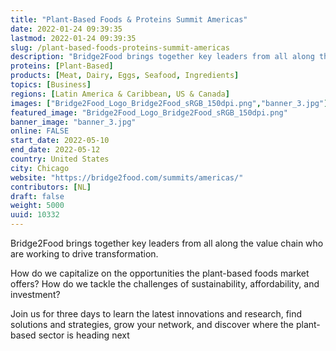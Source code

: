 ```yaml
---
title: "Plant-Based Foods & Proteins Summit Americas"
date: 2022-01-24 09:39:35
lastmod: 2022-01-24 09:39:35
slug: /plant-based-foods-proteins-summit-americas
description: "Bridge2Food brings together key leaders from all along the value chain who are working to drive transformation.How do we capitalize on the opportunities the plant-based foods market offers? How do we tackle the challenges of sustainability, affordability, and investment?Join us for three days to learn the latest innovations and research, find solutions and strategies, grow your network, and discover where the plant-based sector is heading next"
proteins: [Plant-Based]
products: [Meat, Dairy, Eggs, Seafood, Ingredients]
topics: [Business]
regions: [Latin America & Caribbean, US & Canada]
images: ["Bridge2Food_Logo_Bridge2Food_sRGB_150dpi.png","banner_3.jpg"]
featured_image: "Bridge2Food_Logo_Bridge2Food_sRGB_150dpi.png"
banner_image: "banner_3.jpg"
online: FALSE
start_date: 2022-05-10
end_date: 2022-05-12
country: United States
city: Chicago
website: "https://bridge2food.com/summits/americas/"
contributors: [NL]
draft: false
weight: 5000
uuid: 10332
---
```

<p>Bridge2Food brings together key leaders from all along the value chain who are working to drive transformation.</p>
<p>How do we capitalize on the opportunities the plant-based foods market offers? How do we tackle the challenges of sustainability, affordability, and investment?</p>
<p>Join us for three days to learn the latest innovations and research, find solutions and strategies, grow your network, and discover where the plant-based sector is heading next</p>
